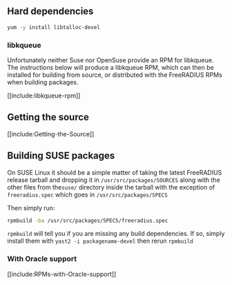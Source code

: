 ## Hard dependencies

```bash
yum -y install libtalloc-devel
```

### libkqueue
Unfortunately neither Suse nor OpenSuse provide an RPM for libkqueue.  The instructions below will produce a libkqueue RPM, which can then be installed for building from source, or distributed with the FreeRADIUS RPMs when building packages.

[[include:libkqueue-rpm]]

## Getting the source

[[include:Getting-the-Source]]

## Building SUSE packages

On SUSE Linux it should be a simple matter of taking the latest FreeRADIUS release tarball and dropping it in ``/usr/src/packages/SOURCES`` along with the other files from the``suse/`` directory inside the tarball with the exception of ``freeradius.spec`` which goes in ``/usr/src/packages/SPECS``

Then simply run:

```bash
rpmbuild -ba /usr/src/packages/SPECS/freeradius.spec
```

``rpmbuild`` will tell you if you are missing any build dependencies. If so, simply install them with ``yast2 -i packagename-devel`` then rerun ``rpmbuild``

### With Oracle support

[[include:RPMs-with-Oracle-support]]